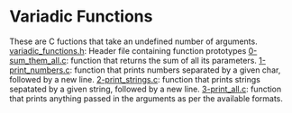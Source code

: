 # Variadic Functions
These are C fuctions that take an undefined number of arguments.
[variadic_functions.h](./variadic_functions.h): Header file containing function prototypes
[0-sum_them_all.c](./0-sum_them_all.c): function that returns the sum of all its parameters.
[1-print_numbers.c](./1-print_numbers.c): function that prints numbers separated by a given char, followed by a new line.
[2-print_strings.c](./2-print_strings.c): function that prints strings sepatated by a given string, followed by a new line.
[3-print_all.c](./3-print_all.c): function that prints anything passed in the arguments as per the available formats.
